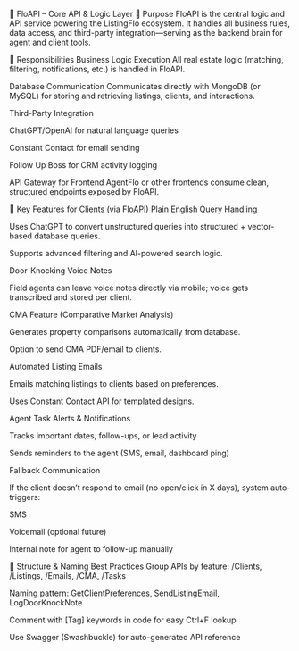 📘 FloAPI – Core API & Logic Layer
🔹 Purpose
FloAPI is the central logic and API service powering the ListingFlo ecosystem. It handles all business rules, data access, and third-party integration—serving as the backend brain for agent and client tools.

🔹 Responsibilities
Business Logic Execution
All real estate logic (matching, filtering, notifications, etc.) is handled in FloAPI.

Database Communication
Communicates directly with MongoDB (or MySQL) for storing and retrieving listings, clients, and interactions.

Third-Party Integration

ChatGPT/OpenAI for natural language queries

Constant Contact for email sending

Follow Up Boss for CRM activity logging

API Gateway for Frontend
AgentFlo or other frontends consume clean, structured endpoints exposed by FloAPI.

🔹 Key Features for Clients (via FloAPI)
Plain English Query Handling

Uses ChatGPT to convert unstructured queries into structured + vector-based database queries.

Supports advanced filtering and AI-powered search logic.

Door-Knocking Voice Notes

Field agents can leave voice notes directly via mobile; voice gets transcribed and stored per client.

CMA Feature (Comparative Market Analysis)

Generates property comparisons automatically from database.

Option to send CMA PDF/email to clients.

Automated Listing Emails

Emails matching listings to clients based on preferences.

Uses Constant Contact API for templated designs.

Agent Task Alerts & Notifications

Tracks important dates, follow-ups, or lead activity

Sends reminders to the agent (SMS, email, dashboard ping)

Fallback Communication

If the client doesn’t respond to email (no open/click in X days), system auto-triggers:

SMS

Voicemail (optional future)

Internal note for agent to follow-up manually

🔹 Structure & Naming Best Practices
Group APIs by feature: /Clients, /Listings, /Emails, /CMA, /Tasks

Naming pattern: GetClientPreferences, SendListingEmail, LogDoorKnockNote

Comment with [Tag] keywords in code for easy Ctrl+F lookup

Use Swagger (Swashbuckle) for auto-generated API reference